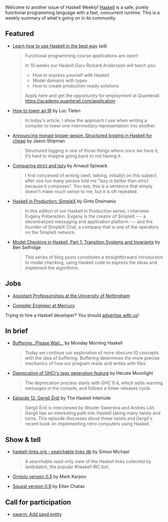 Welcome to another issue of Haskell Weekly!
[Haskell](https://www.haskell.org) is a safe, purely functional programming language with a fast, concurrent runtime.
This is a weekly summary of what's going on in its community.

## Featured

- [Learn how to use Haskell in the best way](https://academy.quanterall.com/application) (ad)
  > Functional programming course applications are open!
  >
  > In 10 weeks our Haskell Guru Rickard Andersson will teach you:
  >
  > - How to express yourself with Haskell
  > - Model domains with types
  > - How to create production-ready solutions
  >
  > Apply here аnd get the opportunity for employment at Quanterall: <https://academy.quanterall.com/application>

- [How to lower an IR](https://luctielen.com/posts/how-to-lower-an-ir/) by Luc Tielen
  > In today's article, I show the approach I use when writing a compiler to lower one intermediary representation into another.

- [Announcing monad-logger-aeson: Structured logging in Haskell for cheap](https://jship.github.io/posts/2022-05-17-announcing-monad-logger-aeson/) by Jason Shipman
  > Structured logging is one of those things where once we have it, it’s hard to imagine going back to not having it.

- [Comparing strict and lazy](https://www.tweag.io/blog/2022-05-12-strict-vs-lazy/) by Arnaud Spiwack
  > I first conceived of writing (well, talking, initially) on this subject after one too many person told me "lazy is better than strict because it composes". You see, this is a sentence that simply doesn't make much sense to me, but it is oft repeated.

- [Haskell in Production: SimpleX](https://serokell.io/blog/haskell-in-production-simplex) by Gints Dreimanis
  > In this edition of our Haskell in Production series, I interview Evgeny Poberezkin. Evgeny is the creator of SimpleX --- a decentralized messaging and application platform --- and the founder of SimpleX Chat, a company that is one of the operators on the SimpleX network.

- [Model Checking in Haskell, Part 1: Transition Systems and Invariants](https://benjaminselfridge.github.io/posts/2022-05-10-model-checking-1.html) by Ben Selfridge
  > This series of blog posts constitutes a straightforward introduction to model checking, using Haskell code to express the ideas and implement the algorithms.

## Jobs

- [Assistant Professorships at the University of Nottingham](https://www.cs.nott.ac.uk/~pszgmh/advert.html)

- [Compiler Engineer at Mercury](https://mercury.com/jobs/ghc-compiler-engineer)

Trying to hire a Haskell developer?
You should [advertise with us](https://haskellweekly.news/advertising.html)!

## In brief

- [Buffering...Please Wait...](https://mmhaskell.com/blog/2022/5/16/bufferingplease-wait) by Monday Morning Haskell
  > Today we continue our exploration of more obscure IO concepts with the idea of buffering. Buffering determines the more precise mechanics of how our program reads and writes with files.

- [Deprecation of GHCi's tags generation feature](https://discourse.haskell.org/t/deprecation-of-ghcis-tags-generation-feature-starting-with-ghc-9-4/4535?u=taylorfausak) by Hécate Moonlight
  > The deprecation process starts with GHC 9.4, which adds warning messages in the console, and follows a three-releases cycle.

- [Episode 12: Gergő Érdi](https://haskell.foundation/podcast/12/) by The Haskell Interlude
  > Gergő Érdi is interviewed by Wouter Swierstra and Andres Löh. Gergő has an interesting path into Haskell taking many twists and turns. This episode discusses about these twists and Gergő's recent book on implementing retro computers using Haskell.

## Show & tell

- [haskell-links.org - searchable links db](https://discourse.haskell.org/t/ann-haskell-links-org-searchable-links-db/4542?u=taylorfausak) by Simon Michael
  > A searchable read-only view of the Haskell links collected by lambdabot, the popular #haskell IRC bot.

- [Ormolu version 0.5](https://github.com/tweag/ormolu/blob/25b04d45b4f3e8db81bc4a863f2fededda7bc384/CHANGELOG.md#ormolu-0500) by Mark Karpov

- [Squeal version 0.9](https://github.com/morphismtech/squeal/blob/599ebb9a0036ac7e5627be980a2a8de1a38ea4f0/RELEASE%20NOTES.md#version-0900) by Eitan Chatav

## Call for participation

- [swarm: Add sand entity](https://github.com/swarm-game/swarm/issues/336)
